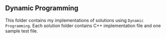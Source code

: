 ## Dynamic Programming
This folder contains my implementations of solutions using `Dynamic Programming`.
Each solution folder contains C++ implementation file and one sample test file. 